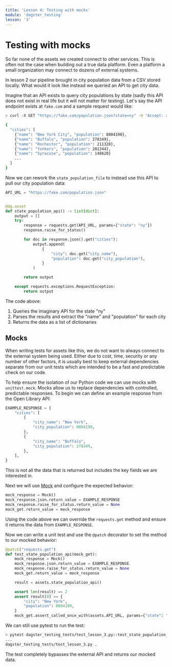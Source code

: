 ```yaml
---
title: 'Lesson 4: Testing with mocks'
module: 'dagster_testing'
lesson: '3'
---
```


# Testing with mocks

So far none of the assets we created connect to other services. This is often not the case when building out a true data platform. Even a platform a small organization may connect to dozens of external systems.

In lesson 2 our pipeline brought in city population data from a CSV stored locally. What would it look like instead we queried an API to get city data.

Imagine that an API exists to query city populations by state (sadly this API does not exist in real life but it will not matter for testing). Let's say the API endpoint exists at `fake.com` and a sample request would like:

```bash
> curl -X GET "https://fake.com/population.json?state=ny" -H "Accept: application/json"

{
  "cities": [
    {"name": "New York City", "population": 8804190},
    {"name": "Buffalo", "population": 278349},
    {"name": "Rochester", "population": 211328},
    {"name": "Yonkers", "population": 201344},
    {"name": "Syracuse", "population": 148620}
    ...
  ]
}
```

Now we can rework the `state_population_file` to instead use this API to pull our city population data: 

```python
API_URL = "https://fake.com/population.json"


@dg.asset
def state_population_api() -> list[dict]:
    output = []
    try:
        response = requests.get(API_URL, params={"state": "ny"})
        response.raise_for_status()

        for doc in response.json().get("cities"):
            output.append(
                {
                    "city": doc.get("city_name"),
                    "population": doc.get("city_population"),
                }
            )

        return output

    except requests.exceptions.RequestException:
        return output
```

The code above:

1. Queries the imaginary API for the state "ny"
2. Parses the results and extract the "name" and "population" for each city
3. Returns the data as a list of dictionaries

## Mocks

When writing tests for assets like this, we do not want to always connect to the external system being used. Either due to cost, time, security or any number of other factors, it is usually best to keep external dependencies separate from our unit tests which are intended to be a fast and predictable check on our code.

To help ensure the isolation of our Python code we can use mocks with `unittest.mock`. Mocks allow us to replace dependencies with controlled, predictable responses. To begin we can define an example response from the Open Library API:

```python
EXAMPLE_RESPONSE = {
    "cities": [
        {
            "city_name": "New York",
            "city_population": 8804190,
        },
        {
            "city_name": "Buffalo",
            "city_population": 278349,
        },
    ],
}
```

This is not all the data that is returned but includes the key fields we are interested in.

Next we will use [Mock](https://docs.python.org/3/library/unittest.mock.html#unittest.mock.Mock) and configure the expected behavior:

```python
mock_response = Mock()
mock_response.json.return_value = EXAMPLE_RESPONSE
mock_response.raise_for_status.return_value = None
mock_get.return_value = mock_response
```

Using the code above we can override the `requests.get` method and ensure it returns the data from `EXAMPLE_RESPONSE`.

Now we can write a unit test and use the `@patch` decorator to set the method to our mocked behavior:

```python
@patch("requests.get")
def test_state_population_api(mock_get):
    mock_response = Mock()
    mock_response.json.return_value = EXAMPLE_RESPONSE
    mock_response.raise_for_status.return_value = None
    mock_get.return_value = mock_response

    result = assets.state_population_api()

    assert len(result) == 2
    assert result[0] == {
        "city": "New York",
        "population": 8804190,
    }
    mock_get.assert_called_once_with(assets.API_URL, params={"state": "ny"})
```

We can still use pytest to run the test:

```bash
> pytest dagster_testing_tests/test_lesson_3.py::test_state_population_api
...
dagster_testing_tests/test_lesson_3.py .                                                          [100%]
```

The test completely bypasses the external API and returns our mocked data.